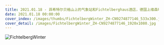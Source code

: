 ```yaml
---
title: 2021.01.18 - 菲希特尔贝格山上的气象站和Fichtelberghaus酒店，德国上维森塔尔 (© Cornelia Dorr/eStock Photo)
date: 2021.01.18 00:00:00
cover_index: /images/thumbs/FichtelbergWinter_ZH-CN9274877146_533x300.jpg
cover_detail: /images/FichtelbergWinter_ZH-CN9274877146_1920x1080.jpg
---
```


![FichtelbergWinter](/images/FichtelbergWinter_ZH-CN9274877146_1920x1080.jpg)
